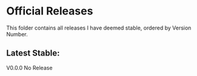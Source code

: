 # Official Releases

This folder contains all releases I have deemed stable, ordered by Version Number.

## Latest Stable:

V0.0.0 No Release
